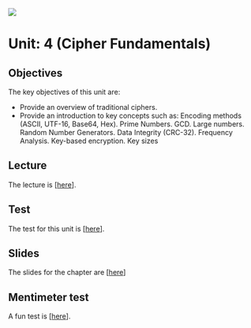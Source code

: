 <img src="https://github.com/billbuchanan/csn09112/blob/master/zadditional/top_csn09112.png"/>
<h1>Unit: 4 (Cipher Fundamentals)</h2>
<h2>Objectives</h2>
The key objectives of this unit are:
<ul>

<li>Provide an overview of traditional ciphers.</li>
<li>Provide an introduction to key concepts such as: Encoding methods (ASCII, UTF-16, Base64, Hex). Prime Numbers. GCD. Large numbers. Random Number Generators. Data Integrity (CRC-32). Frequency Analysis. Key-based encryption. Key sizes</li>

</ul>

<h2>Lecture</h2>

<p>The lecture is [<a href="https://www.youtube.com/watch?v=zqmjUpJNcJA">here</a>].</p>
<h2>Test</h2>

<p>The test for this unit is [<a href="https://asecuritysite.com/challenges/hex">here</a>].</p>


<h2>Slides</h2>
<p>The slides for the chapter are [<a href="https://github.com/billbuchanan/csn09112/blob/master/week03_ns/lecture/day01_ciphers_fundamentals.pdf">here</a>]
  
    
<h2>Mentimeter test</h2>
<p>A fun test is [<a href="https://www.mentimeter.com/s/af08ac49b56e5c3eaa41f7d6fbc548c2/1f4210997923">here</a>].</p>
  
